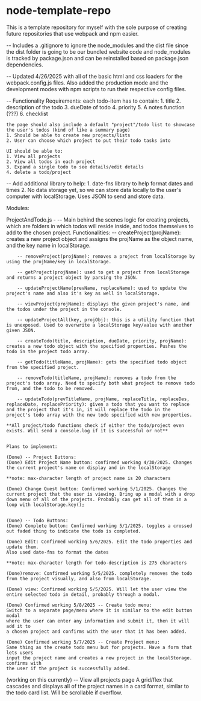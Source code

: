 # node-template-repo
This is a template repository for myself with the sole purpose of creating future repositories that use webpack and npm easier.

-- Includes a .gitignore to ignore the node_modules and the dist file since the dist folder is going to be our bundled website code and node_modules is tracked by package.json and can be reinstalled based on package.json dependencies.

-- Updated 4/26/2025 with all of the basic html and css loaders for the webpack.config.js files. Also added the production mode and the development modes with npm scripts to run their respective config files.

-- Functionality Requirements: 
    each todo-item has to contain: 
    1. title
    2. description of the todo
    3. dueDate of todo
    4. priority
    5. A notes function (???)
    6. checklist

    the page should also include a default "project"/todo list to showcase the user's todos (kind of like a summary page)
    1. Should be able to create new projects/lists
    2. User can choose which project to put their todo tasks into

    UI should be able to:
    1. View all projects
    2. View all todos in each project
    3. Expand a single todo to see details/edit details
    4. delete a todo/project

-- Add additional library to help:
    1. date-fns library to help format dates and times
    2. No data storage yet, so we can store data locally to the user's computer with localStorage. Uses JSON to send and store data.

Modules:

ProjectAndTodo.js - 
    -- Main behind the scenes logic for creating projects, which are folders in which todos will reside inside, and todos themselves 
    to add to the chosen project. 
    Functionalities: 
        -- createProject(projName): creates a new project object and assigns the projName as the object name, and the key name in localStorage.
        
        -- removeProject(projName): removes a project from localStorage by using the projName/key in localStorage.

        -- getProject(projName): used to get a project from localStorage and returns a project object by parsing the JSON.

        -- updateProjectName(prevName, replaceName): used to update the project's name and also it's key as well in localStorage.

        -- viewProject(projName): displays the given project's name, and the todos under the project in the console.

        -- updateProjectAll(key, projObj): this is a utility function that is unexposed. Used to overwrite a localStorage key/value with another given JSON.

        -- createTodo(title, description, dueDate, priority, projName): creates a new todo object with the specified properties. Pushes the todo in the project todo array.

        -- getTodo(titleName, projName): gets the specified todo object from the specified project.

        -- removeTodo(titleName, projName): removes a todo from the project's todo array. Need to specify both what project to remove todo from, and the todo to be removed.

        -- updateTodo(prevTitleName, projName, replaceTitle, replaceDes, replaceDate, replacePriority): given a todo that you want to replace and the project that it's in, it will replace the todo in the project's todo array with the new todo specified with new properties.

    **All project/todo functions check if either the todo/project even exists. Will send a console.log if it is successful or not**


    Plans to implement:
    
    (Done) -- Project Buttons: 
    (Done) Edit Project Name button: confirmed working 4/30/2025. Changes the current project's name on display and in the localStorage

    **note: max-character length of project name is 20 characters

    (Done) Change Quest button: Confirmed working 5/1/2025. Changes the current project that the user is viewing. Bring up a modal with a drop down menu of all of the projects. Probably can get all of them in a loop with localStorage.key();


    (Done) -- Todo Buttons: 
    (Done) Complete button: Confirmed working 5/1/2025. toggles a crossed out faded thing to indicate the todo is completed.

    (Done) Edit: Confirmed working 5/6/2025. Edit the todo properties and update them.
    Also used date-fns to format the dates
    
    **note: max-character length for todo-description is 275 characters

    (Done)remove: Confirmed working 5/5/2025. completely removes the todo from the project visually, and also from localStorage.

    (Done) view: Confirmed working 5/5/2025. Will let the user view the entire selected todo in detail, probably through a modal.

    (Done) Confirmed working 5/8/2025 -- Create todo menu:
    Switch to a separate page/menu where it is similar to the edit button modal 
    where the user can enter any information and submit it, then it will add it to 
    a chosen project and confirms with the user that it has been added.

    (Done) Confirmed working 5/7/2025 -- Create Project menu:
    Same thing as the create todo menu but for projects. Have a form that lets users
    input the project name and creates a new project in the localStorage. confirms with 
    the user if the project is successfully added.

   (working on this currently) -- View all projects page
    A grid/flex that cascades and displays all of the project names in a card format,
    similar to the todo card list. Will be scrollable if overflow.
